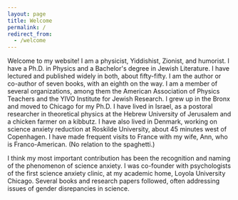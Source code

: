 ```yaml
---
layout: page
title: Welcome
permalink: /
redirect_from:
  - /welcome
---
```



Welcome to my website! I am a physicist, Yiddishist, Zionist,  and humorist. I have a Ph.D. in Physics and a Bachelor's degree in Jewish Literature.  I have lectured and published widely in both, about fifty-fifty.  I am the author or co-author of seven books, with an eighth on the way. I am a member of several organizations, among them the American Association of Physics Teachers and the YIVO Institute for Jewish Research. I grew up in the Bronx and moved to Chicago for my Ph.D. I have lived in Israel, as a postoral researcher in theoretical physics at the Hebrew University of Jerusalem and a chicken farmer on a kibbutz. I have also lived in Denmark, working on science anxiety reduction at Roskilde University, about 45 minutes west of Copenhagen. I have made frequent visits to France with my wife, Ann, who is Franco-American. (No relation to the spaghetti.)

I think my most important contribution has been the recognition and naming of the phenomenon of science anxiety. I was co-founder with psychologists of the first science anxiety clinic, at my academic home, Loyola University Chicago.  Several books and research papers followed, often addressing issues of gender disrepancies in science.

